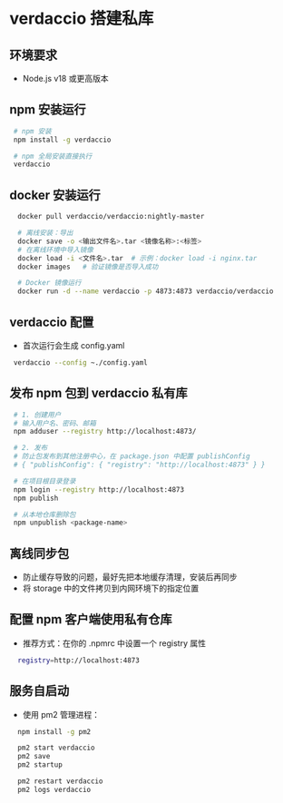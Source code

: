 # verdaccio 搭建私库

## 环境要求
  - Node.js v18 或更高版本

## npm 安装运行
  ```bash
   # npm 安装
   npm install -g verdaccio 

   # npm 全局安装直接执行
   verdaccio
  ```

## docker 安装运行
  ```bash
    docker pull verdaccio/verdaccio:nightly-master

    # 离线安装：导出
    docker save -o <输出文件名>.tar <镜像名称>:<标签>
    # 在离线环境中导入镜像
    docker load -i <文件名>.tar  # 示例：docker load -i nginx.tar
    docker images   # 验证镜像是否导入成功

    # Docker 镜像运行
    docker run -d --name verdaccio -p 4873:4873 verdaccio/verdaccio
  ```

## verdaccio 配置
  - 首次运行会生成 config.yaml 
  ```bash
   verdaccio --config ~./config.yaml
  ```

## 发布 npm 包到 verdaccio 私有库
  ```bash
   # 1. 创建用户
   # 输入用户名、密码、邮箱
   npm adduser --registry http://localhost:4873/

   # 2. 发布
   # 防止包发布到其他注册中心，在 package.json 中配置 publishConfig
   # { "publishConfig": { "registry": "http://localhost:4873" } }

   # 在项目根目录登录
   npm login --registry http://localhost:4873
   npm publish

   # 从本地仓库删除包
   npm unpublish <package-name>
  ```


## 离线同步包
  - 防止缓存导致的问题，最好先把本地缓存清理，安装后再同步
  - 将 storage 中的文件拷贝到内网环境下的指定位置
  
## 配置 npm 客户端使用私有仓库
  - 推荐方式：在你的 .npmrc 中设置一个 registry 属性
  ```bash
    registry=http://localhost:4873
  ```

## 服务自启动
  - 使用 pm2 管理进程：
  ```bash
    npm install -g pm2

    pm2 start verdaccio
    pm2 save
    pm2 startup

    pm2 restart verdaccio
    pm2 logs verdaccio

  ```
